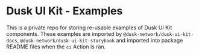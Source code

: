 # Dusk UI Kit - Examples

This is a private repo for storing re-usable examples of Dusk UI Kit components. These examples are imported by `@dusk-network/dusk-ui-kit-docs`, `@dusk-network/dusk-ui-kit-storybook` and imported into package README files when the `ci` Action is ran.
